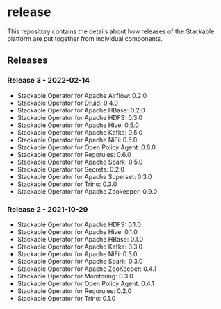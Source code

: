 # release
This repository contains the details about how releases of the Stackable platform are put together from individual components.

## Releases

### Release 3 - 2022-02-14

- Stackable Operator for Apache Airflow: 0.2.0
- Stackable Operator for Druid: 0.4.0
- Stackable Operator for Apache HBase: 0.2.0
- Stackable Operator for Apache HDFS: 0.3.0
- Stackable Operator for Apache Hive: 0.5.0
- Stackable Operator for Apache Kafka: 0.5.0
- Stackable Operator for Apache NiFi: 0.5.0
- Stackable Operator for Open Policy Agent: 0.8.0
- Stackable Operator for Regorules: 0.6.0
- Stackable Operator for Apache Spark: 0.5.0
- Stackable Operator for Secrets: 0.2.0
- Stackable Operator for Apache Superset: 0.3.0
- Stackable Operator for Trino: 0.3.0
- Stackable Operator for Apache Zookeeper: 0.9.0

### Release 2 - 2021-10-29

- Stackable Operator for Apache HDFS: 0.1.0
- Stackable Operator for Apache Hive: 0.1.0
- Stackable Operator for Apache HBase: 0.1.0
- Stackable Operator for Apache Kafka: 0.3.0
- Stackable Operator for Apache NiFi: 0.3.0
- Stackable Operator for Apache Spark: 0.3.0
- Stackable Operator for Apache ZooKeeper: 0.4.1
- Stackable Operator for Monitoring: 0.3.0
- Stackable Operator for Open Policy Agent: 0.4.1
- Stackable Operator for Regorules:  0.2.0
- Stackable Operator for Trino: 0.1.0
